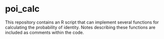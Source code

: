 # poi_calc
This repository contains an R script that can implement several functions for calculating the probability of identity. Notes describing these functions are included as comments within the code.


